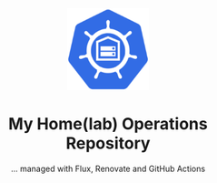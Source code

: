 <div align="center">

<img src="./docs/assets/img/logo.png" width="144px" height="144px"/>

# My Home(lab) Operations Repository

... managed with Flux, Renovate and GitHub Actions

</div>
